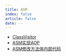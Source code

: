 ```yaml
---
title: ASM
index: false
article: false
date: --
---
```


- [ClassVisitor](ClassVisitor.md)
- [ASM实现AOP](ASM实现AOP.md)
- [ASM修改方法体内部代码](ASM修改方法体内部代码.md)
